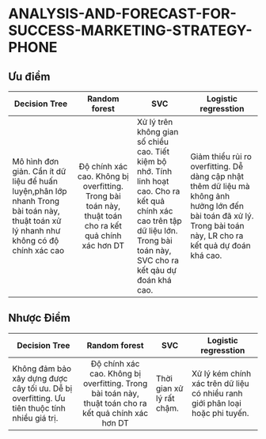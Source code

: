 # ANALYSIS-AND-FORECAST-FOR-SUCCESS-MARKETING-STRATEGY-PHONE
## Ưu điểm
| Decision Tree                                                                                                                          |                                              Random forest                                             | SVC                                                                                                                                                                                  | Logistic regresstion                                                                                                                                              |
|----------------------------------------------------------------------------------------------------------------------------------------|:------------------------------------------------------------------------------------------------------:|--------------------------------------------------------------------------------------------------------------------------------------------------------------------------------------|-------------------------------------------------------------------------------------------------------------------------------------------------------------------|
| Mô hình đơn giản. Cần ít dữ liệu để huấn luyện,phân lớp nhanh Trong bài toán này, thuật toán xử lý nhanh như không có độ chính xác cao | Độ chính xác cao. Không bị overfitting. Trong bài toán này, thuật toán cho ra kết quả chính xác hơn DT | Xử lý trên không gian số chiều cao. Tiết kiệm bộ nhớ. Tính linh hoạt cao. Cho ra kết quả chính xác cao trên tập dữ liệu lớn. Trong bài toán này, SVC cho ra kết qảu dự đoán khá cao. | Giảm thiểu rủi ro overfitting. Dễ dàng cập nhật thêm dữ liệu mà không ảnh hưởng lớn đến bài toán đã xử lý. Trong bài toán này, LR cho ra kết quả dự đoán khá cao. |               |
## Nhược Điểm
| Decision Tree                                                                                |                                              Random forest                                             | SVC                        | Logistic regresstion                                                          |
|----------------------------------------------------------------------------------------------|:------------------------------------------------------------------------------------------------------:|----------------------------|-------------------------------------------------------------------------------|
| Không đảm bảo xây dựng được cây tối ưu. Dễ bị overfitting. Ưu tiên thuộc tính nhiều giá trị. | Độ chính xác cao. Không bị overfitting. Trong bài toán này, thuật toán cho ra kết quả chính xác hơn DT | Thời gian xử lý rất chậm.  | Xử lý kém chính xác trên dữ liệu có nhiều ranh giới phân loại hoặc phi tuyến. |

